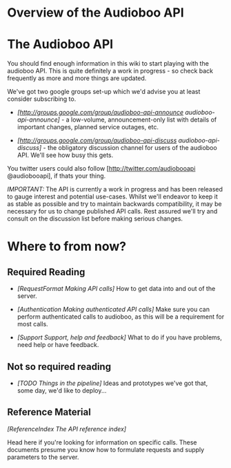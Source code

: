 # Overview of the Audioboo API

# The Audioboo API #

You should find enough information in this wiki to start playing with the audioboo API. This is quite definitely a work in progress - so check back frequently as more and more things are updated.

We've got two google groups set-up which we'd advise you at least consider subscribing to.
  * *[http://groups.google.com/group/audioboo-api-announce audioboo-api-announce]* - a low-volume, announcement-only list with details of important changes, planned service outages, etc.

 * *[http://groups.google.com/group/audioboo-api-discuss audioboo-api-discuss]* - the obligatory discussion channel for users of the audioboo API. We'll see how busy this gets.

You twitter users could also follow [http://twitter.com/audiobooapi @audiobooapi], if thats your thing.

*IMPORTANT:* The API is currently a work in progress and has been released to gauge interest and potential use-cases. Whilst we'll endeavor to keep it as stable as possible and try to maintain backwards compatibility, it may be necessary for us to change published API calls. Rest assured we'll try and consult on the discussion list before making serious changes. 

# Where to from now? #
 
## Required Reading ##

 * *[RequestFormat Making API calls]* How to get data into and out of the server.

 * *[Authentication Making authenticated API calls]* Make sure you can perform authenticated calls to audioboo, as this will be a requirement for most calls.

 * *[Support Support, help and feedback]* What to do if you have problems, need help or have feedback.

## Not so required reading ##
 * *[TODO Things in the pipeline]* Ideas and prototypes we've got that, some day, we'd like to deploy...

## Reference Material ##

*[ReferenceIndex The API reference index]*

Head here if you're looking for information on specific calls. These documents presume you know how to formulate requests and supply parameters to the server.